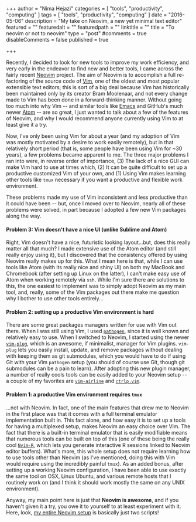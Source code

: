 +++
author = "Nima Hejazi"
categories = [ "tools", "productivity", "computing" ]
tags = [ "tools", "productivity", "computing" ]
date = "2016-05-06"
description = "My take on Neovim, a new yet minimal text editor"
featured = ""
featuredalt = ""
featuredpath = ""
linktitle = ""
title = "To neovim or not to neovim"
type = "post"
#comments = true
disableComments = false
published = true

+++

Recently, I decided to look for new tools to improve my work efficiency, and
very early in the endeavor to find new and better tools, I came across the
fairly recent [Neovim](https://neovim.io) project. The aim of Neovim is to
accomplish a full re-factoring of the source code of [Vim](http://www.vim.org/),
one of the oldest and most popular extensible text editors; this is sort of a
big deal because Vim has historically been maintained only by its creator Bram
Moolenaar, and not every change made to Vim has been done in a forward-thinking
manner. Without going too much into why Vim -- and similar tools like
[Emacs](https://www.gnu.org/software/emacs/) and GitHub's much newer
[Atom](https://atom.io/) -- are so great, I just wanted to talk about a few of
the features of Neovim, and why I would recommend anyone currently using Vim to
at least give it a try.

Now, I've only been using Vim for about a year (and my adoption of Vim was
mostly motivated by a desire to work easily remotely), but in that relatively
short period (that is, some people have been using Vim for ~30 years), a few
problems became apparent to me. The three major problems I ran into were, in
reverse order of importance, (3) The lack of a nice GUI can make Vim hard to use
at times which, (2) It can be quite difficult to set up a productive customized
Vim of your own, and (1) Using Vim makes learning other tools like `tmux`
necessary if you want a productive and flexible work environment.

These problems made my use of Vim inconsistent and less productive than it could
have been -- but, once I moved over to Neovim, nearly all of these problems were
solved, in part because I adopted a few new Vim packages along the way.

#### Problem 3: Vim doesn't have a nice UI (unlike Sublime and Atom)

Right, Vim doesn't have a nice, futuristic looking layout...but, does this
really matter all that much? I made extensive use of the Atom editor (and still
really enjoy using it), but I discovered that the consistency offered by using
Neovim really makes up for this. What I mean here is that, while I can use tools
like Atom (with its really nice and shiny UI) on both my MacBook and Chromebook
(after setting up Linux on the latter), I can't make easy use of Atom when
working remotely via `ssh`. While I'm sure there are solutions to this, the one
easiest to implement was to simply adopt Neovim as my main tool, and, really,
some of the Vim packages out there make me question why I bother to use other
tools entirely...

#### Problem 2: setting up a productive Vim environment is hard

There are some great packages managers written for use with Vim out there. When
I was still using Vim, I used
[`pathogen`](https://github.com/tpope/vim-pathogen), since it is well known and
relatively easy to use. When I switched to Neovim, I started using the newer
[`vim-plug`](https://github.com/junegunn/vim-plug), which is an awesome, if
minimalist, manager for Vim plugins. `vim-plug` lets you easily install, update,
and remove packages without dealing with keeping them as git submodules, which
you would have to do if using Git with your Vim `pathogen` setup (you should of
course use Git, though git submodules can be a pain to learn). After adopting
this new plugin manager, a number of really cools tools can be easily added to
your Neovim setup -- a couple of my favorites are
[`vim-airline`](https://github.com/vim-airline/vim-airline) and
[`ctrlp.vim`](https://github.com/ctrlpvim/ctrlp.vim).

#### Problem 1: a productive Vim environment requires `tmux`

...not with Neovim. In fact, one of the main features that drew me to Neovim in
the first place was that it comes with a full terminal emulator implementation
built in. This fact alone, and how easy it is to set up a tools for having a
multiplexed setup, makes Neovim an easy choice over Vim. The fact that there is
a built-in terminal emulator that is easily modifiable means that numerous tools
can be built on top of this (one of these being the really cool
[`Nvim-R`](https://github.com/jalvesaq/Nvim-R), which lets you generate
interactive R sessions linked to Neovim editor buffers). What's more, this whole
setup does not require learning how to use tools other than Neovim (as I've
mentioned, doing this with Vim would require using the incredibly painful
`tmux`). As an added bonus, after setting up a working Neovim configuration, I
have been able to use exactly the same tool on OSX, Linux Ubuntu, and various
remote hosts that I routinely work on (and I think it should work mostly the
same on any UNIX environment).

Anyway, my main point here is just that __Neovim is awesome__, and if you
haven't given it a try, you owe it to yourself to at least experiment with it.
Here, look, [my entire Neovim setup](https://github.com/nhejazi/myneovimconfig)
is basically just two scripts!

